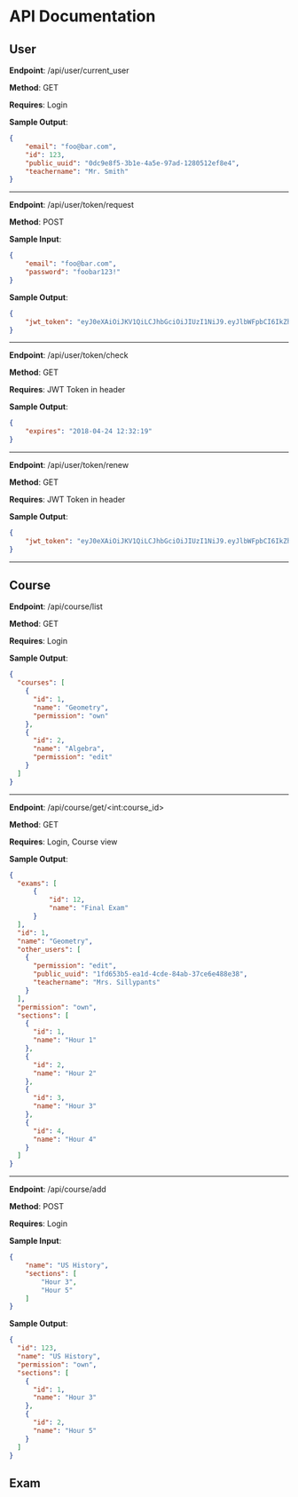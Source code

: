 # API Documentation
## User
**Endpoint**: /api/user/current_user

**Method**: GET

**Requires**: Login

**Sample Output**:
```json
{
	"email": "foo@bar.com", 
	"id": 123, 
	"public_uuid": "0dc9e8f5-3b1e-4a5e-97ad-1280512ef8e4", 
	"teachername": "Mr. Smith"
}
```
----
**Endpoint**: /api/user/token/request

**Method**: POST

**Sample Input**:
```json
{
	"email": "foo@bar.com",
	"password": "foobar123!"
}
```
**Sample Output**:
```json
{
	"jwt_token": "eyJ0eXAiOiJKV1QiLCJhbGciOiJIUzI1NiJ9.eyJlbWFpbCI6IkZha2VFbWFpbEBmb29iYXIuY29tIiwiZXhwIjozMjUyNTc0NzcxMX0.GUbxfg3OWSp4yei5GTzXRNF_KF5xacNSb4mcrcr6LoI"
}
```
----
**Endpoint**: /api/user/token/check

**Method**: GET

**Requires**: JWT Token in header

**Sample Output**:
```json
{
	"expires": "2018-04-24 12:32:19"
}
```
----
**Endpoint**: /api/user/token/renew

**Method**: GET

**Requires**: JWT Token in header

**Sample Output**:
```json
{
	"jwt_token": "eyJ0eXAiOiJKV1QiLCJhbGciOiJIUzI1NiJ9.eyJlbWFpbCI6IkZha2VFbWFpbEBmb29iYXIuY29tIiwiZXhwIjozMjUyNTc0NzcxMX0.GUbxfg3OWSp4yei5GTzXRNF_KF5xacNSb4mcrcr6LoI"
}
```
----
## Course
**Endpoint**: /api/course/list

**Method**: GET

**Requires**: Login

**Sample Output**:
```json
{
  "courses": [
    {
      "id": 1, 
      "name": "Geometry", 
      "permission": "own"
    }, 
    {
      "id": 2, 
      "name": "Algebra", 
      "permission": "edit"
    }
  ]
}
```
----
**Endpoint**: /api/course/get/\<int:course_id\>

**Method**: GET

**Requires**: Login, Course view

**Sample Output**:
```json
{
  "exams": [
      {
          "id": 12,
          "name": "Final Exam"
      }
  ], 
  "id": 1, 
  "name": "Geometry", 
  "other_users": [
    {
      "permission": "edit", 
      "public_uuid": "1fd653b5-ea1d-4cde-84ab-37ce6e488e38", 
      "teachername": "Mrs. Sillypants"
    }
  ], 
  "permission": "own", 
  "sections": [
    {
      "id": 1, 
      "name": "Hour 1"
    }, 
    {
      "id": 2, 
      "name": "Hour 2"
    }, 
    {
      "id": 3, 
      "name": "Hour 3"
    }, 
    {
      "id": 4, 
      "name": "Hour 4"
    }
  ]
}
```
----
**Endpoint**: /api/course/add

**Method**: POST

**Requires**: Login

**Sample Input**:
```json
{
    "name": "US History",
    "sections": [
        "Hour 3",
        "Hour 5"
    ]
}
```

**Sample Output**:
```json
{
  "id": 123, 
  "name": "US History",
  "permission": "own", 
  "sections": [
    {
      "id": 1, 
      "name": "Hour 3"
    }, 
    {
      "id": 2, 
      "name": "Hour 5"
    }
  ]
}
```
## Exam